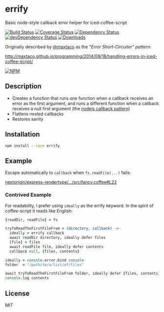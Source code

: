 # errify

Basic node-style callback error helper for iced-coffee-script

[![Build Status][ci-master]][travis-ci]
[![Coverage Status][coverage-master]][coveralls]
[![Dependency Status][dependency]][david]
[![devDependency Status][dev-dependency]][david]
[![Downloads][downloads]][npm]

Originally described by [@maxtaco](https://github.com/maxtaco) as the *"Error Short-Circuiter" pattern*:

http://maxtaco.github.io/programming/2014/09/18/handling-errors-in-iced-coffee-script/

[![NPM][npm-stats]][npm]

## Description

*  Creates a function that runs one function when a callback receives an error as the first argument, and runs a different function when a callback receives a null first argument (the [nodejs callback pattern](https://docs.nodejitsu.com/articles/errors/what-are-the-error-conventions/))
*  Flattens nested callbacks
*  Restores sanity

## Installation
```sh
npm install --save errify
```

## Example

Escape automatically to `callback` when `fs.readFile(...)` fails:

[nextorigin/express-rendertype/.../src/fancy.coffee#L22](https://github.com/nextorigin/express-rendertype/blob/7d4c9124b90aec2313f1f1c989898ba1f7d85bd5/src/fancy.coffee#L22)

### Contrived Example

For readability, I prefer using `ideally` as the errify keyword.  In the spirit of coffee-script it reads like English:

```coffee
{readDir, readFile} = fs

tryToReadTheFirstFileFrom = (directory, callback) ->
  ideally = errify callback
  await readDir directory, ideally defer files
  [file] = files
  await readFile file, ideally defer contents
  callback null, {files, contents}

ideally = console.error.bind console
folder  = "/path/to/a/list/of/files"

await tryToReadTheFirstFileFrom folder, ideally defer {files, contents}
console.log contents
```

## License

MIT

  [ci-master]: https://img.shields.io/travis/doublerebel/errify/master.svg?style=flat-square
  [travis-ci]: https://travis-ci.org/doublerebel/errify
  [coverage-master]: https://img.shields.io/coveralls/doublerebel/errify/master.svg?style=flat-square
  [coveralls]: https://coveralls.io/r/doublerebel/errify
  [dependency]: https://img.shields.io/david/doublerebel/errify.svg?style=flat-square
  [david]: https://david-dm.org/doublerebel/errify
  [dev-dependency]: https://img.shields.io/david/dev/doublerebel/errify.svg?style=flat-square
  [david-dev]: https://david-dm.org/doublerebel/errify#info=devDependencies
  [downloads]: https://img.shields.io/npm/dm/errify.svg?style=flat-square
  [npm]: https://www.npmjs.org/package/errify
  [npm-stats]: https://nodei.co/npm/errify.png?downloads=true&downloadRank=true&stars=true
